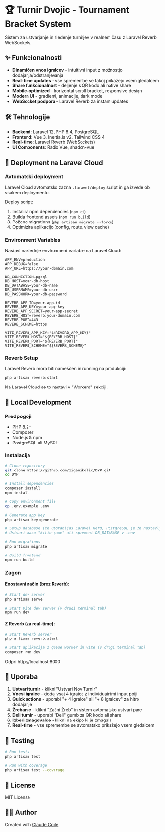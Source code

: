 # 🏆 Turnir Dvojic - Tournament Bracket System

Sistem za ustvarjanje in sledenje turnirjev v realnem času z Laravel Reverb WebSockets.

## ✨ Funkcionalnosti

- **Dinamičen vnos igralcev** - intuitivni input z možnostjo dodajanja/odstranjevanja
- **Real-time updates** - vse spremembe se takoj prikažejo vsem gledalcem
- **Share funkcionalnost** - deljenje s QR kodo ali native share
- **Mobile-optimized** - horizontal scroll bracket, responsive design
- **Modern UI** - gradienti, animacije, dark mode
- **WebSocket podpora** - Laravel Reverb za instant updates

## 🛠️ Tehnologije

- **Backend**: Laravel 12, PHP 8.4, PostgreSQL
- **Frontend**: Vue 3, Inertia.js v2, Tailwind CSS 4
- **Real-time**: Laravel Reverb (WebSockets)
- **UI Components**: Radix Vue, shadcn-vue

## 🚀 Deployment na Laravel Cloud

### Avtomatski deployment

Laravel Cloud avtomatsko zazna `.laravel/deploy` script in ga izvede ob vsakem deploymentu.

Deploy script:
1. Instalira npm dependencies (`npm ci`)
2. Builda frontend assets (`npm run build`)
3. Požene migrations (`php artisan migrate --force`)
4. Optimizira aplikacijo (config, route, view cache)

### Environment Variables

Nastavi naslednje environment variable na Laravel Cloud:

```env
APP_ENV=production
APP_DEBUG=false
APP_URL=https://your-domain.com

DB_CONNECTION=pgsql
DB_HOST=your-db-host
DB_DATABASE=your-db-name
DB_USERNAME=your-db-user
DB_PASSWORD=your-db-password

REVERB_APP_ID=your-app-id
REVERB_APP_KEY=your-app-key
REVERB_APP_SECRET=your-app-secret
REVERB_HOST=reverb.your-domain.com
REVERB_PORT=443
REVERB_SCHEME=https

VITE_REVERB_APP_KEY="${REVERB_APP_KEY}"
VITE_REVERB_HOST="${REVERB_HOST}"
VITE_REVERB_PORT="${REVERB_PORT}"
VITE_REVERB_SCHEME="${REVERB_SCHEME}"
```

### Reverb Setup

Laravel Reverb mora biti nameščen in running na produkciji:

```bash
php artisan reverb:start
```

Na Laravel Cloud se to nastavi v "Workers" sekciji.

## 🏁 Local Development

### Predpogoji

- PHP 8.2+
- Composer
- Node.js & npm
- PostgreSQL ali MySQL

### Instalacija

```bash
# Clone repository
git clone https://github.com/ziganikolic/DYP.git
cd DYP

# Install dependencies
composer install
npm install

# Copy environment file
cp .env.example .env

# Generate app key
php artisan key:generate

# Setup database (če uporabljaš Laravel Herd, PostgreSQL je že nastavljeno)
# Ustvari bazo "kitio-game" ali spremeni DB_DATABASE v .env

# Run migrations
php artisan migrate

# Build frontend
npm run build
```

### Zagon

#### Enostavni način (brez Reverb):
```bash
# Start dev server
php artisan serve

# Start Vite dev server (v drugi terminal tab)
npm run dev
```

#### Z Reverb (za real-time):
```bash
# Start Reverb server
php artisan reverb:start

# Start aplikacija z queue worker in vite (v drugi terminal tab)
composer run dev
```

Odpri http://localhost:8000

## 📝 Uporaba

1. **Ustvari turnir** - klikni "Ustvari Nov Turnir"
2. **Vnesi igralce** - dodaj vsaj 4 igralce z individualnimi input polji
3. **Quick actions** - uporabi "+ 4 igralce" ali "+ 8 igralcev" za hitro dodajanje
4. **Žrebanje** - klikni "Začni Žreb" in sistem avtomatsko ustvari pare
5. **Deli turnir** - uporabi "Deli" gumb za QR kodo ali share
6. **Izberi zmagovalce** - klikni na ekipo ki je zmagala
7. **Real-time** - vse spremembe se avtomatsko prikažejo vsem gledalcem

## 🧪 Testing

```bash
# Run tests
php artisan test

# Run with coverage
php artisan test --coverage
```

## 📄 License

MIT License

## 👨‍💻 Author

Created with [Claude Code](https://claude.com/claude-code)
